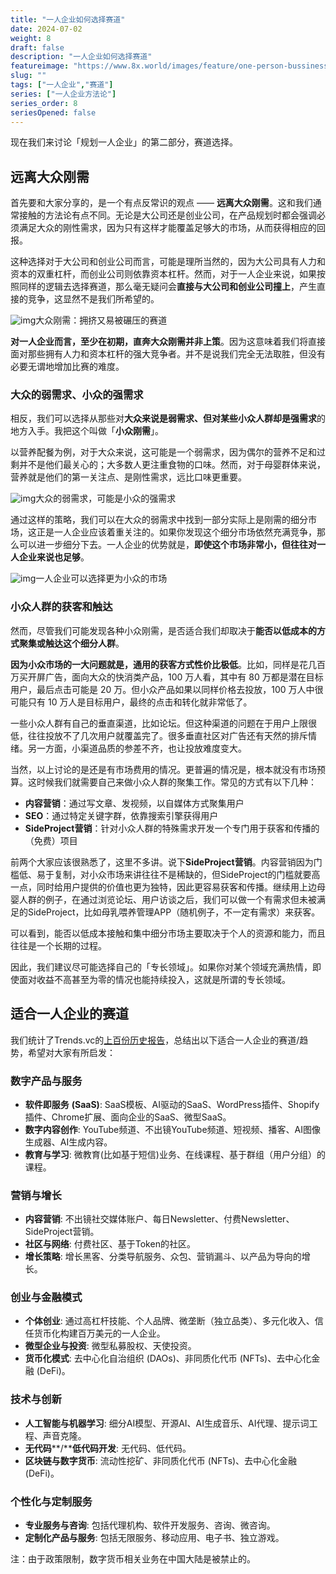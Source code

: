 ```yaml
---
title: "一人企业如何选择赛道"
date: 2024-07-02
weight: 8
draft: false
description: "一人企业如何选择赛道"
featureimage: "https://www.8x.world/images/feature/one-person-bussiness.jpg"
slug: ""
tags: ["一人企业","赛道"]
series: ["一人企业方法论"]
series_order: 8
seriesOpened: false
---
```


现在我们来讨论「规划一人企业」的第二部分，赛道选择。

## 远离大众刚需

首先要和大家分享的，是一个有点反常识的观点 —— **远离大众刚需**。这和我们通常接触的方法论有点不同。无论是大公司还是创业公司，在产品规划时都会强调必须满足大众的刚性需求，因为只有这样才能覆盖足够大的市场，从而获得相应的回报。

这种选择对于大公司和创业公司而言，可能是理所当然的，因为大公司具有人力和资本的双重杠杆，而创业公司则依靠资本杠杆。然而，对于一人企业来说，如果按照同样的逻辑去选择赛道，那么毫无疑问会**直接与大公司和创业公司撞上**，产生直接的竞争，这显然不是我们所希望的。

![img](https://r2.ft07.com/wp-content/uploads/2024/03/image-49-1024x820.png)大众刚需：拥挤又易被碾压的赛道

**对一人企业而言，至少在初期，直奔大众刚需并非上策**。因为这意味着我们将直接面对那些拥有人力和资本杠杆的强大竞争者。并不是说我们完全无法取胜，但没有必要无谓地增加比赛的难度。

### 大众的弱需求、小众的强需求

相反，我们可以选择从那些对**大众来说是弱需求、但对某些小众人群却是强需求**的地方入手。我把这个叫做「**小众刚需**」。

以营养配餐为例，对于大众来说，这可能是一个弱需求，因为偶尔的营养不足和过剩并不是他们最关心的；大多数人更注重食物的口味。然而，对于母婴群体来说，营养就是他们的第一关注点、是刚性需求，远比口味更重要。

![img](https://r2.ft07.com/wp-content/uploads/2024/03/image-50-1024x543.png)大众的弱需求，可能是小众的强需求

通过这样的策略，我们可以在大众的弱需求中找到一部分实际上是刚需的细分市场，这正是一人企业应该着重关注的。如果你发现这个细分市场依然充满竞争，那么可以进一步细分下去。一人企业的优势就是，**即使这个市场非常小，但往往对一人企业来说也足够**。

![img](https://r2.ft07.com/wp-content/uploads/2024/03/image-51-1024x376.png)一人企业可以选择更为小众的市场

### 小众人群的获客和触达

然而，尽管我们可能发现各种小众刚需，是否适合我们却取决于**能否以低成本的方式聚集或触达这个细分人群**。

**因为小众市场的一大问题就是，通用的获客方式性价比极低**。比如，同样是花几百万买开屏广告，面向大众的快消类产品，100 万人看，其中有 80 万都是潜在目标用户，最后点击可能是 20 万。但小众产品如果以同样价格去投放，100 万人中很可能只有 10 万人是目标用户，最终的点击和转化就非常低了。

一些小众人群有自己的垂直渠道，比如论坛。但这种渠道的问题在于用户上限很低，往往投放不了几次用户就覆盖完了。很多垂直社区对广告还有天然的排斥情绪。另一方面，小渠道品质的参差不齐，也让投放难度变大。

当然，以上讨论的是还是有市场费用的情况。更普遍的情况是，根本就没有市场预算。这时候我们就需要自己来做小众人群的聚集工作。常见的方式有以下几种：

- **内容营销**：通过写文章、发视频，以自媒体方式聚集用户
- **SEO**：通过特定关键字群，依靠搜索引擎获得用户
- **SideProject营销**：针对小众人群的特殊需求开发一个专门用于获客和传播的（免费）项目

前两个大家应该很熟悉了，这里不多讲。说下**SideProject营销**。内容营销因为门槛低、易于复制，对小众市场来讲往往不是稀缺的，但SideProject的门槛就要高一点，同时给用户提供的价值也更为独特，因此更容易获客和传播。继续用上边母婴人群的例子，在通过浏览论坛、用户访谈之后，我们可以做一个有需求但未被满足的SideProject，比如母乳喂养管理APP（随机例子，不一定有需求）来获客。

可以看到，能否以低成本接触和集中细分市场主要取决于个人的资源和能力，而且往往是一个长期的过程。

因此，我们建议尽可能选择自己的「专长领域」。如果你对某个领域充满热情，即使面对收益不高甚至为零的情况也能持续投入，这就是所谓的专长领域。

## 适合一人企业的赛道

我们统计了Trends.vc的[上百份历史报告](https://trends.vc/archive/)，总结出以下适合一人企业的赛道/趋势，希望对大家有所启发：

### 数字产品与服务

- **软件即服务** **(SaaS)**: SaaS模板、AI驱动的SaaS、WordPress插件、Shopify插件、Chrome扩展、面向企业的SaaS、微型SaaS。
- **数字内容创作**: YouTube频道、不出镜YouTube频道、短视频、播客、AI图像生成器、AI生成内容。
- **教育与学习**: 微教育(比如基于短信)业务、在线课程、基于群组（用户分组）的课程。

### 营销与增长

- **内容营销**: 不出镜社交媒体账户、每日Newsletter、付费Newsletter、SideProject营销。
- **社区与网络**: 付费社区、基于Token的社区。
- **增长策略**: 增长黑客、分类导航服务、众包、营销漏斗、以产品为导向的增长。

### 创业与金融模式

- **个体创业**: 通过高杠杆技能、个人品牌、微垄断（独立品类）、多元化收入、信任货币化构建百万美元的一人企业。
- **微型企业与投资**: 微型私募股权、天使投资。
- **货币化模式**: 去中心化自治组织 (DAOs)、非同质化代币 (NFTs)、去中心化金融 (DeFi)。

### 技术与创新

- **人工智能与机器学习**: 细分AI模型、开源AI、AI生成音乐、AI代理、提示词工程、声音克隆。
- **无代码****/****低代码开发**: 无代码、低代码。
- **区块链与数字货币**: 流动性挖矿、非同质化代币 (NFTs)、去中心化金融 (DeFi)。

### 个性化与定制服务

- **专业服务与咨询**: 包括代理机构、软件开发服务、咨询、微咨询。
- **定制化产品与服务**: 包括无限服务、移动应用、电子书、独立游戏。

注：由于政策限制，数字货币相关业务在中国大陆是被禁止的。